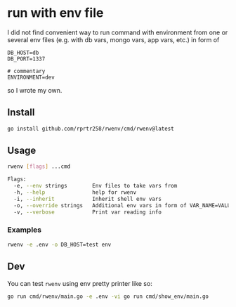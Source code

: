 # run with env file

I did not find convenient way to run command with environment from one or several env files (e.g. with db vars, mongo vars, app vars, etc.) in form of
```env
DB_HOST=db
DB_PORT=1337

# commentary
ENVIRONMENT=dev
```
so I wrote my own.

## Install
```bash
go install github.com/rprtr258/rwenv/cmd/rwenv@latest
```

## Usage
```bash
rwenv [flags] ...cmd

Flags:
  -e, --env strings        Env files to take vars from
  -h, --help               help for rwenv
  -i, --inherit            Inherit shell env vars
  -o, --override strings   Additional env vars in form of VAR_NAME=VALUE
  -v, --verbose            Print var reading info
```

### Examples
```bash
rwenv -e .env -o DB_HOST=test env
```

## Dev
You can test `rwenv` using env pretty printer like so:
```bash
go run cmd/rwenv/main.go -e .env -vi go run cmd/show_env/main.go
```
